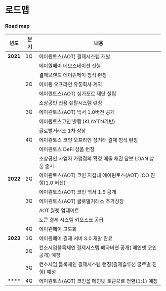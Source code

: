 # 로드맵

### Road map

| 년도       | 분기 | 내용                                          |
| -------- | -- | ------------------------------------------- |
| **2021** | 1Q | 에이원토스(AOT) 결제시스템 개발                         |
|          |    | 에이원페이 데모스테이션 진행                             |
|          |    | 결제브랜드 에이원페이 정식 런칭                           |
|          | 2Q | 에이원 오프라인 유통회사 계약                            |
|          |    | 에이원토스(AOT) 싱가포르 재단 설립                       |
|          |    | 소상공인 전용 렌탈시스템 런칭                            |
|          | 3Q | 에이원토스(AOT) 백서 1.0버전 공개                      |
|          |    | 에이원토스코인 발행 (KLAYTN기반)                       |
|          |    | 글로벌거래소 1차 상장                                |
|          | 4Q | 에이원토스 코인 오프라인 상거래 결제 정식 런칭                  |
|          |    | 에이원토스 DeFi 상품 런칭                            |
|          |    | 소상공인 사업자 가맹점의 확정 매출 채권 담보 LOAN 상품 출시        |
| **2022** | 2Q | 에이원토스(AOT) 코인 지갑내 에이원토스(AOT) ICO 진행(1.0 버전) |
|          |    | 에이원토스(AOT) 코인 백서 1.5 공개                     |
|          | 3Q | 에이원토스(AOT) 글로벌거래소 추가상장                      |
|          |    | AOT 월렛 업데이트                                 |
|          |    | 토큰 결제 시스템 키오스크 공급                           |
|          | 4Q | 에이원페이 고도화                                   |
| **2023** | 1Q | 에이원페이 결제 서버 3.0 개발 완료                       |
|          | 2Q | 컨소시엄블록체인 결제시스템 베타버젼 공개( 메인넷 코인공개) 예정        |
|          | 3Q | 컨소시엄 블록체인 결제시스템 런칭(결제솔루션 글로벌 진행) 예정         |
| ****     | 4Q | 에이원토스(AOT) 코인을 메인넷 토큰으로 전환(1:1) 예정          |
